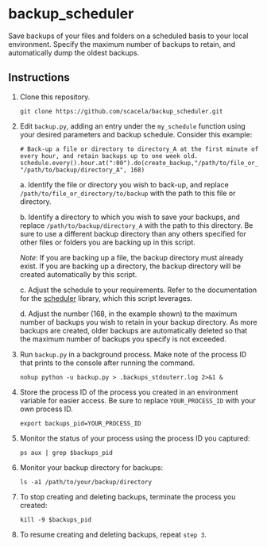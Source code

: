 # backup_scheduler
Save backups of your files and folders on a scheduled basis to your local environment. Specify the maximum number of backups to retain, and automatically dump the oldest backups.

## Instructions
1. Clone this repository.
	```
	git clone https://github.com/scacela/backup_scheduler.git
	```
2. Edit `backup.py`, adding an entry under the `my_schedule` function using your desired parameters and backup schedule. Consider this example:
	```
	# Back-up a file or directory to directory_A at the first minute of every hour, and retain backups up to one week old.
	schedule.every().hour.at(":00").do(create_backup,"/path/to/file_or_directory/to/backup", "/path/to/backup/directory_A", 168)
	```
	a. Identify the file or directory you wish to back-up, and replace `/path/to/file_or_directory/to/backup` with the path to this file or directory.
	
	b. Identify a directory to which you wish to save your backups, and replace `/path/to/backup/directory_A` with the path to this directory. Be sure to use a different backup directory than any others specified for other files or folders you are backing up in this script.

	*Note*: If you are backing up a file, the backup directory must already exist. If you are backing up a directory, the backup directory will be created automatically by this script.
	
	c. Adjust the schedule to your requirements. Refer to the documentation for the [scheduler](https://pypi.org/project/schedule/) library, which this script leverages.
	
	d. Adjust the number (168, in the example shown) to the maximum number of backups you wish to retain in your backup directory. As more backups are created, older backups are automatically deleted so that the maximum number of backups you specify is not exceeded.

3. Run `backup.py` in a background process. Make note of the process ID that prints to the console after running the command.
	```
	nohup python -u backup.py > .backups_stdouterr.log 2>&1 &
	```
4. Store the process ID of the process you created in an environment variable for easier access. Be sure to replace `YOUR_PROCESS_ID` with your own process ID.
	```
	export backups_pid=YOUR_PROCESS_ID
	```
5. Monitor the status of your process using the process ID you captured:
	```
	ps aux | grep $backups_pid
	```
6. Monitor your backup directory for backups:
	```
	ls -a1 /path/to/your/backup/directory
	```
7. To stop creating and deleting backups, terminate the process you created:
	```
	kill -9 $backups_pid
	```
8. To resume creating and deleting backups, repeat `step 3`.
